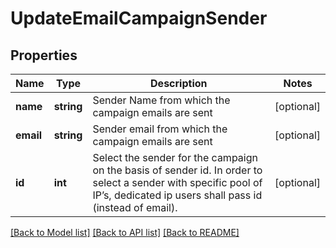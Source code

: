 # UpdateEmailCampaignSender

## Properties
Name | Type | Description | Notes
------------ | ------------- | ------------- | -------------
**name** | **string** | Sender Name from which the campaign emails are sent | [optional] 
**email** | **string** | Sender email from which the campaign emails are sent | [optional] 
**id** | **int** | Select the sender for the campaign on the basis of sender id. In order to select a sender with specific pool of IP’s, dedicated ip users shall pass id (instead of email). | [optional] 

[[Back to Model list]](../../README.md#documentation-for-models) [[Back to API list]](../../README.md#documentation-for-api-endpoints) [[Back to README]](../../README.md)


